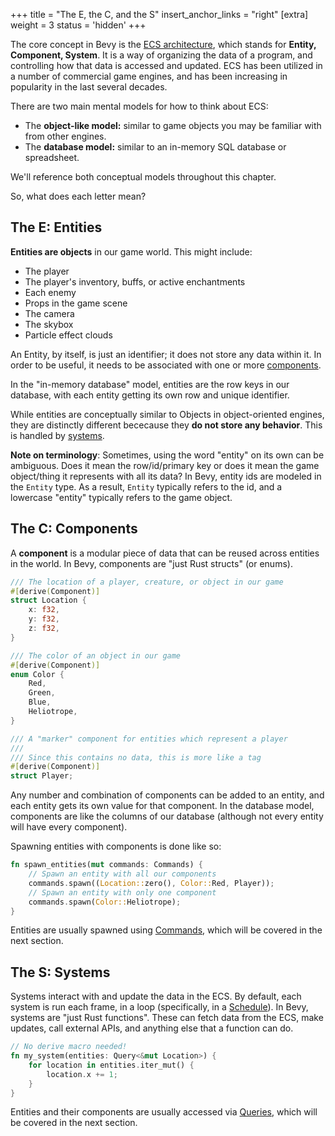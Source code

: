 +++
title = "The E, the C, and the S"
insert_anchor_links = "right"
[extra]
weight = 3
status = 'hidden'
+++

The core concept in Bevy is the [ECS architecture](https://en.wikipedia.org/wiki/Entity_component_system), which stands for **Entity, Component, System**. It is a way of organizing the data of a program, and controlling how that data is accessed and updated. ECS has been utilized in a number of commercial game engines, and has been increasing in popularity in the last several decades.

There are two main mental models for how to think about ECS:
- The **object-like model:** similar to game objects you may be familiar with from other engines.
- The **database model:** similar to an in-memory SQL database or spreadsheet.

We'll reference both conceptual models throughout this chapter.

So, what does each letter mean?

## The E: Entities

**Entities are objects** in our game world.
This might include:
- The player
- The player's inventory, buffs, or active enchantments
- Each enemy
- Props in the game scene
- The camera
- The skybox
- Particle effect clouds

An Entity, by itself, is just an identifier; it does not store any data within it. In order to be useful, it needs to be associated with one or more [components](#the-c-components).

In the "in-memory database" model, entities are the row keys in our database, with each entity getting its own row and unique identifier.

While entities are conceptually similar to Objects in object-oriented engines, they are distinctly different bececause they **do not store any behavior**.
This is handled by [systems](#the-s-systems).

**Note on terminology**: Sometimes, using the word "entity" on its own can be ambiguous. Does it mean the row/id/primary key or does it mean the game object/thing it represents with all its data? In Bevy, entity ids are modeled in the `Entity` type. As a result, `Entity` typically refers to the id, and a lowercase "entity" typically refers to the game object.

## The C: Components

A **component** is a modular piece of data that can be reused across entities in the world.
In Bevy, components are "just Rust structs" (or enums).

```rs
/// The location of a player, creature, or object in our game
#[derive(Component)]
struct Location {
    x: f32,
    y: f32,
    z: f32,
}

/// The color of an object in our game
#[derive(Component)]
enum Color {
    Red,
    Green,
    Blue,
    Heliotrope,
}

/// A "marker" component for entities which represent a player
///
/// Since this contains no data, this is more like a tag
#[derive(Component)]
struct Player;
```

Any number and combination of components can be added to an entity, and each entity gets its own value for that component.
In the database model, components are like the columns of our database (although not every entity will have every component).

Spawning entities with components is done like so:
```rs
fn spawn_entities(mut commands: Commands) {
    // Spawn an entity with all our components
    commands.spawn((Location::zero(), Color::Red, Player));
    // Spawn an entity with only one component
    commands.spawn(Color::Heliotrope);
}
```

Entities are usually spawned using [Commands](../intro/the-next-three-letters#commands), which will be covered in the next section.

## The S: Systems

Systems interact with and update the data in the ECS.
By default, each system is run each frame, in a loop (specifically, in a [Schedule](../../the-game-loop/schedules)).
In Bevy, systems are "just Rust functions".
These can fetch data from the ECS, make updates, call external APIs, and anything else that a function can do.

```rs
// No derive macro needed!
fn my_system(entities: Query<&mut Location>) {
    for location in entities.iter_mut() {
        location.x += 1;
    }
}
```

Entities and their components are usually accessed via [Queries](../intro/the-next-three-letters#queries), which will be covered in the next section.
